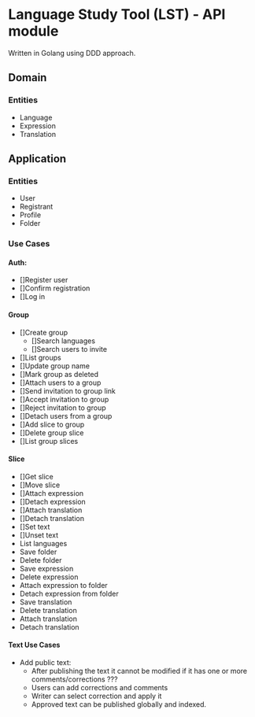 # Language Study Tool (LST) - API module

Written in Golang using DDD approach.

## Domain
### Entities
- Language
- Expression
- Translation

## Application
### Entities
- User
- Registrant
- Profile
- Folder

### Use Cases
#### Auth:
- []Register user
- []Confirm registration
- []Log in

#### Group
- []Create group
    - []Search languages
    - []Search users to invite
- []List groups
- []Update group name
- []Mark group as deleted
- []Attach users to a group
- []Send invitation to group link
- []Accept invitation to group
- []Reject invitation to group
- []Detach users from a group
- []Add slice to group
- []Delete group slice
- []List group slices


#### Slice
- []Get slice
- []Move slice
- []Attach expression
- []Detach expression
- []Attach translation
- []Detach translation
- []Set text
- []Unset text
- List languages 
- Save folder
- Delete folder
- Save expression
- Delete expression
- Attach expression to folder
- Detach expression from folder
- Save translation
- Delete translation
- Attach translation
- Detach translation

#### Text Use Cases
- Add public text:
    - After publishing the text it cannot be modified if it has one or more comments/corrections ???
    - Users can add corrections and comments
    - Writer can select correction and apply it
    - Approved text can be published globally and indexed.

